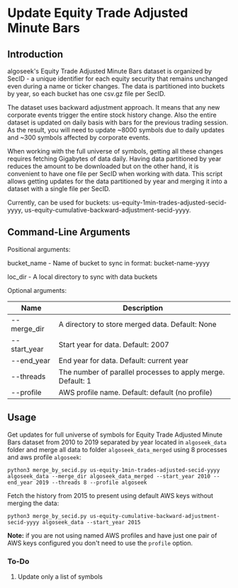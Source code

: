 # Update Equity Trade Adjusted Minute Bars

## Introduction

algoseek's Equity Trade Adjusted Minute Bars dataset is organized by SecID - a unique identifier
for each equity security that remains unchanged even during a name or ticker changes.
The data is partitioned into buckets by year, so each bucket has one csv.gz file per SecID.

The dataset uses backward adjustment approach.
It means that any new corporate events trigger the entire stock history change.
Also the entire dataset is updated on daily basis with bars for the previous trading session.
As the result, you will need to update ~8000 symbols due to daily updates and ~300 symbols affected by corporate events.

When working with the full universe of symbols, getting all these changes requires fetching Gigabytes of data daily.
Having data partitioned by year reduces the amount to be downloaded but
on the other hand, it is convenient to have one file per SecID when working with data.
This script allows getting updates for the data partitioned by year and merging it into a dataset with a single file per SecID.

Currently, can be used for buckets: us-equity-1min-trades-adjusted-secid-yyyy, us-equity-cumulative-backward-adjustment-secid-yyyy.

## Command-Line Arguments

Positional arguments:

bucket_name - Name of bucket to sync in format: bucket-name-yyyy

loc_dir - A local directory to sync with data buckets

Optional arguments:

| Name           | Description                                                 |
| -------------- | ----------------------------------------------------------- |
|  --merge_dir   | A directory to store merged data. Default: None             |
|  --start_year  | Start year for data. Default: 2007                          |
|  --end_year    | End year for data. Default: current year                    |
|  --threads     | The number of parallel processes to apply merge. Default: 1 |
|  --profile     | AWS profile name. Default: default (no profile)             |

## Usage

Get updates for full universe of symbols for Equity Trade Adjusted Minute Bars dataset from 2010 to 2019 separated by year located in `algoseek_data` folder and merge all data to folder `algoseek_data_merged` using 8 processes and aws profile `algoseek`:
```
python3 merge_by_secid.py us-equity-1min-trades-adjusted-secid-yyyy algoseek_data --merge_dir algoseek_data_merged --start_year 2010 --end_year 2019 --threads 8 --profile algoseek
```

Fetch the history from 2015 to present using default AWS keys without merging the data:
```
python3 merge_by_secid.py us-equity-cumulative-backward-adjustment-secid-yyyy algoseek_data --start_year 2015
```

**Note:** if you are not using named AWS profiles and have just one pair of AWS keys configured you don't need to use the `profile` option.

### To-Do

1. Update only a list of symbols 
